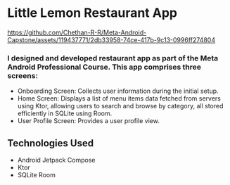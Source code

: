 # Little Lemon Restaurant App


https://github.com/Chethan-R-R/Meta-Android-Capstone/assets/119437771/2db33958-74ce-417b-9c13-0996ff274804


### I designed and developed restaurant app  as part of the Meta Android Professional Course. This app comprises three screens:

* Onboarding Screen: Collects user information during the initial setup.
* Home Screen: Displays a list of menu items data fetched from servers using Ktor, allowing users to search and browse by category, all stored efficiently in SQLite using Room.
* User Profile Screen: Provides a user profile view.
  
## Technologies Used
* Android Jetpack Compose
* Ktor
* SQLite Room
  
